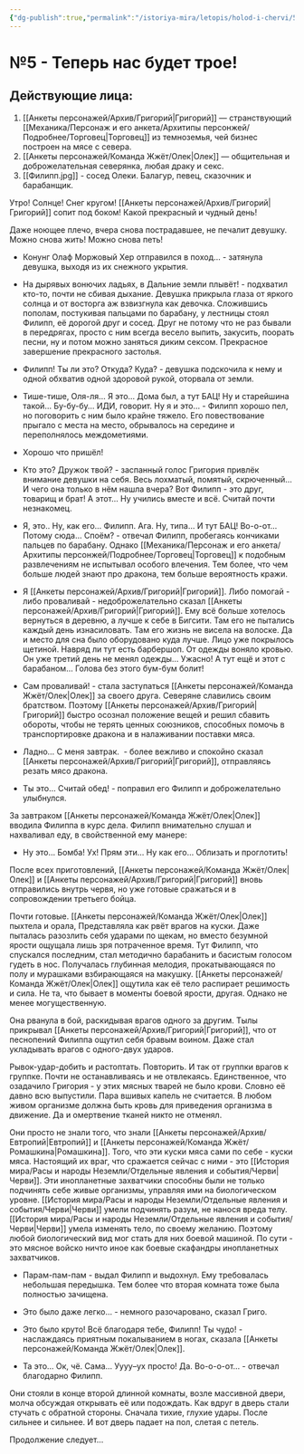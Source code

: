 ```yaml
---
{"dg-publish":true,"permalink":"/istoriya-mira/letopis/holod-i-chervi/5-teper-nas-budet-troe/"}
---
```


# №5 - Теперь нас будет трое!

## Действующие лица:

1. [[Анкеты персонажей/Архив/Григорий\|Григорий]] — странствующий [[Механика/Персонаж и его анкета/Архитипы персонжей/Подробнее/Торговец\|Торговец]] из темноземья, чей бизнес построен на мясе с севера.
2. [[Анкеты персонажей/Команда Жжёт/Олек\|Олек]] — общительная и доброжелательная северянка, любая драку и секс.
3. [[Филипп.jpg]] - сосед Олеки. Балагур, певец, сказочник и барабанщик.

  

Утро! Солнце! Снег кругом! [[Анкеты персонажей/Архив/Григорий\|Григорий]] сопит под боком! Какой прекрасный и чудный день! 

Даже ноющее плечо, вчера снова пострадавшее, не печалит девушку. Можно снова жить! Можно снова петь! 

- Конунг Олаф Моржовый Хер отправился в поход… - затянула девушка, выходя из их снежного укрытия.

- На дырявых вонючих ладьях, в Дальние земли плывёт! - подхватил кто-то, почти не сбивая дыхание. Девушка прикрыла глаза от яркого солнца и от восторга аж взвизгнула как девочка. Сложившись пополам, постукивая пальцами по барабану, у лестницы стоял Филипп, её дорогой друг и сосед. Друг не потому что не раз бывали в передрягах, просто с ним всегда весело выпить, закусить, поорать песни, ну и потом можно заняться диким сексом. Прекрасное завершение прекрасного застолья. 

- Филипп! Ты ли это? Откуда? Куда? - девушка подскочила к нему и одной обхватив одной здоровой рукой, оторвала от земли. 

- Тише-тише, Оля-ля… Я это… Дома был, а тут БАЦ! Ну и старейшина такой… Бу-бу-бу… ИДИ, говорит. Ну я и это… - Филипп хорошо пел, но поговорить с ним было крайне тяжело. Его повествование прыгало с места на место, обрывалось на середине и переполнялось междометиями. 

- Хорошо что пришёл! 

- Кто это? Дружок твой? - заспанный голос Григория привлёк внимание девушки на себя. Весь лохматый, помятый, скрюченный… И чего она только в нём нашла вчера? Вот Филипп - это друг, товарищ и брат! А этот… Ну учились вместе и всё. Считай почти незнакомец. 

- Я, это.. Ну, как его… Филипп. Ага. Ну, типа… И тут БАЦ! Во-о-от… Потому сюда… Споём? - отвечал Филипп, пробегаясь кончиками пальцев по барабану. Однако [[Механика/Персонаж и его анкета/Архитипы персонжей/Подробнее/Торговец\|Торговец]] к подобным развлечениям не испытывал особого влечения. Тем более, что чем больше людей знают про дракона, тем больше вероятность кражи. 

- Я [[Анкеты персонажей/Архив/Григорий\|Григорий]]. Либо помогай - либо проваливай - недоброжелательно сказал [[Анкеты персонажей/Архив/Григорий\|Григорий]]. Ему всё больше хотелось вернуться в деревню, а лучше к себе в Бигсити. Там его не пытались каждый день изнасиловать. Там его жизнь не висела на волоске. Да и место для сна было оборудовано куда лучше. Лицо уже покрылось щетиной. Навряд ли тут есть барбершоп. От одежды воняло кровью. Он уже третий день не менял одежды… Ужасно! А тут ещё и этот с барабаном… Голова без этого бум-бум болит! 

- Сам проваливай! - стала заступаться [[Анкеты персонажей/Команда Жжёт/Олек\|Олек]] за своего друга. Северяне славились своим братством. Поэтому [[Анкеты персонажей/Архив/Григорий\|Григорий]] быстро осознал положение вещей и решил сбавить обороты, чтобы не терять ценных союзников, способных помочь в транспортировке дракона и в налаживании поставки мяса. 

- Ладно… С меня завтрак.  - более вежливо и спокойно сказал [[Анкеты персонажей/Архив/Григорий\|Григорий]], отправляясь резать мясо дракона. 

- Ты это… Считай обед! - поправил его Филипп и доброжелательно улыбнулся. 

За завтраком [[Анкеты персонажей/Команда Жжёт/Олек\|Олек]] вводила Филиппа в курс дела. Филипп внимательно слушал и нахваливал еду, в свойственной ему манере:

- Ну это… Бомба! Ух! Прям эти… Ну как его… Облизать и проглотить! 

После всех приготовлений, [[Анкеты персонажей/Команда Жжёт/Олек\|Олек]] и [[Анкеты персонажей/Архив/Григорий\|Григорий]] вновь отправились внутрь червя, но уже готовые сражаться и в сопровождении третьего бойца.

Почти готовые. [[Анкеты персонажей/Команда Жжёт/Олек\|Олек]] пыхтела и орала, Представляла как рвёт врагов на куски. Даже пыталась разозлить себя ударами по щекам, но вместо безумной ярости ощущала лишь зря потраченное время. Тут Филипп, что спускался последним, стал методично барабанить и басистым голосом гудеть в нос. Получалась глубинная мелодия, прокатывающаяся по полу и мурашками взбирающаяся на макушку. [[Анкеты персонажей/Команда Жжёт/Олек\|Олек]] ощутила как её тело распирает решимость и сила. Не та, что бывает в моменты боевой ярости, другая. Однако не менее могущественную. 

Она рванула в бой, раскидывая врагов одного за другим. Тылы прикрывал [[Анкеты персонажей/Архив/Григорий\|Григорий]], что от песнопений Филиппа ощутил себя бравым воином. Даже стал укладывать врагов с одного-двух ударов. 

Рывок-удар-добить и растоптать. Повторить. И так от группки врагов к группке. Почти не останавливаясь и не отвлекаясь. Единственное, что озадачило Григория - у этих мясных тварей не было крови. Словно её давно всю выпустили. Пара вшивых капель не считается. В любом живом организме должна быть кровь для приведения организма в движение. Да и омертвение тканей никто не отменял. 

Они просто не знали того, что знали [[Анкеты персонажей/Архив/Евтропий\|Евтропий]] и [[Анкеты персонажей/Команда Жжёт/Ромашкина\|Ромашкина]]. Того, что эти куски мяса сами по себе - куски мяса. Настоящий их враг, что сражается сейчас с ними - это [[История мира/Расы и народы Неземли/Отдельные явления и события/Черви\|Черви]]. Эти инопланетные захватчики способны были не только подчинять себе живые организмы, управляя ими на биологическом уровне. [[История мира/Расы и народы Неземли/Отдельные явления и события/Черви\|Черви]] умели подчинять разум, не нанося вреда телу. [[История мира/Расы и народы Неземли/Отдельные явления и события/Черви\|Черви]] умела изменять тело, по своему желанию. Поэтому любой биологический вид мог стать для них боевой машиной. По сути - это мясное войско ничто иное как боевые скафандры инопланетных захватчиков. 

- Парам-пам-пам - выдал Филипп и выдохнул. Ему требовалась небольшая передышка. Тем более что вторая комната тоже была полностью зачищена. 

- Это было даже легко… - немного разочаровано, сказал Григо. 

- Это было круто! Всё благодаря тебе, Филипп! Ты чудо! - наслаждаясь приятным покалыванием в ногах, сказала [[Анкеты персонажей/Команда Жжёт/Олек\|Олек]]. 

- Та это… Ок, чё. Сама… Уууу–ух просто! Да. Во-о-о-от… - отвечал благодарно Филипп.

Они стояли в конце второй длинной комнаты, возле массивной двери, молча обсуждая открывать её или подождать. Как вдруг в дверь стали стучать с обратной стороны. Сначала тихие, глухие удары. После сильнее и сильнее. И вот дверь падает на пол, слетая с петель. 

Продолжение следует...